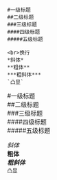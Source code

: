 	#一级标题
	##二级标题
	###三级标题
	####四级标题
	#####五级标题

	<br>换行
	*斜体*
	**粗体**
	***粗斜体***
	`凸显`

#一级标题<br>
##二级标题<br>
###三级标题<br>
####四级标题<br>
#####五级标题<br>

*斜体*<br>
**粗体**<br>
***粗斜体***<br>
`凸显`<br>
